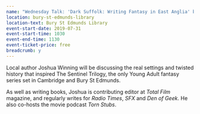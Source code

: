 ```yaml
---
name: "Wednesday Talk: 'Dark Suffolk: Writing Fantasy in East Anglia' by Joshua Winning"
location: bury-st-edmunds-library
location-text: Bury St Edmunds Library
event-start-date: 2019-07-31
event-start-time: 1030
event-end-time: 1130
event-ticket-price: free
breadcrumb: y
---
```


Local author Joshua Winning will be discussing the real settings and twisted history that inspired The Sentinel Trilogy, the only Young Adult fantasy series set in Cambridge and Bury St Edmunds.

As well as writing books, Joshua is contributing editor at <cite>Total Film</cite> magazine, and regularly writes for <cite>Radio Times</cite>, <cite>SFX</cite> and <cite>Den of Geek</cite>. He also co-hosts the movie podcast <cite>Torn Stubs</cite>.
